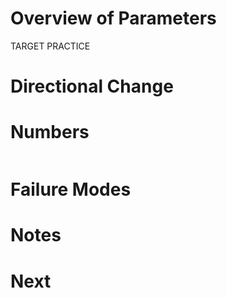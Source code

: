 # Overview of Parameters

TARGET PRACTICE

# Directional Change

# Numbers

```
```

# Failure Modes


# Notes

# Next



